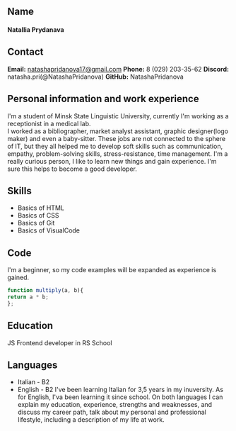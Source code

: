 ## Name ## 
#### Natallia Prydanava ####
## Contact ##
**Email:** natashapridanova17@gmail.com
**Phone:** 8 (029) 203-35-62
**Discord:** natasha.pri(@NatashaPridanova)
**GitHub:** NatashaPridanova
## Personal information and work experience ##
I'm a student of Minsk State Linguistic University, currently I'm working as a receptionist in a medical lab.  
 I worked as a bibliographer, market analyst assistant, graphic designer(logo maker) and even a baby-sitter. These jobs are not connected to the sphere of IT, but they all helped me to develop soft skills such as communication, empathy, problem-solving skills, stress-resistance, time management. I'm a really curious person, I like to learn new things and gain experience. I'm sure this helps to become a good developer.
## Skills ##
* Basics of HTML
* Basics of CSS
* Basics of Git
* Basics of VisualCode
## Code ##
I'm a beginner, so my code examples will be expanded as experience is gained.
```javascript
function multiply(a, b){
return a * b;
};
```
## Education ##
JS Frontend developer in RS School
## Languages ##
* Italian - B2
* English - B2
I've been learning Italian for 3,5 years in my inuversity. As for English, I'va been learning it since school. On both languages I can explain my education, experience, strengths and weaknesses, and discuss my career path, talk about my personal and professional lifestyle, including a description of my life at work.

